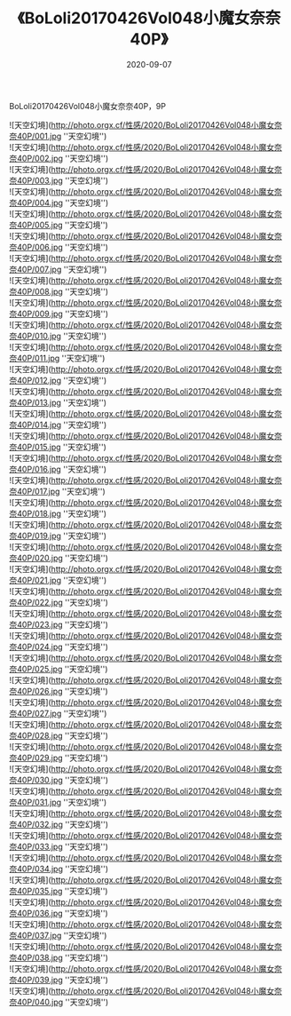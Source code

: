 ﻿---
layout: post
title:  《BoLoli20170426Vol048小魔女奈奈40P》
date:   2020-09-07
img: http://photo.orgx.cf/性感/2020/BoLoli20170426Vol048小魔女奈奈40P/000.jpg
categories: [美女, 性感, 泳衣]
---

BoLoli20170426Vol048小魔女奈奈40P，9P



![天空幻境](http://photo.orgx.cf/性感/2020/BoLoli20170426Vol048小魔女奈奈40P/001.jpg ''天空幻境'') <br>
![天空幻境](http://photo.orgx.cf/性感/2020/BoLoli20170426Vol048小魔女奈奈40P/002.jpg ''天空幻境'') <br>
![天空幻境](http://photo.orgx.cf/性感/2020/BoLoli20170426Vol048小魔女奈奈40P/003.jpg ''天空幻境'') <br>
![天空幻境](http://photo.orgx.cf/性感/2020/BoLoli20170426Vol048小魔女奈奈40P/004.jpg ''天空幻境'') <br>
![天空幻境](http://photo.orgx.cf/性感/2020/BoLoli20170426Vol048小魔女奈奈40P/005.jpg ''天空幻境'') <br>
![天空幻境](http://photo.orgx.cf/性感/2020/BoLoli20170426Vol048小魔女奈奈40P/006.jpg ''天空幻境'') <br>
![天空幻境](http://photo.orgx.cf/性感/2020/BoLoli20170426Vol048小魔女奈奈40P/007.jpg ''天空幻境'') <br>
![天空幻境](http://photo.orgx.cf/性感/2020/BoLoli20170426Vol048小魔女奈奈40P/008.jpg ''天空幻境'') <br>
![天空幻境](http://photo.orgx.cf/性感/2020/BoLoli20170426Vol048小魔女奈奈40P/009.jpg ''天空幻境'') <br>
![天空幻境](http://photo.orgx.cf/性感/2020/BoLoli20170426Vol048小魔女奈奈40P/010.jpg ''天空幻境'') <br>
![天空幻境](http://photo.orgx.cf/性感/2020/BoLoli20170426Vol048小魔女奈奈40P/011.jpg ''天空幻境'') <br>
![天空幻境](http://photo.orgx.cf/性感/2020/BoLoli20170426Vol048小魔女奈奈40P/012.jpg ''天空幻境'') <br>
![天空幻境](http://photo.orgx.cf/性感/2020/BoLoli20170426Vol048小魔女奈奈40P/013.jpg ''天空幻境'') <br>
![天空幻境](http://photo.orgx.cf/性感/2020/BoLoli20170426Vol048小魔女奈奈40P/014.jpg ''天空幻境'') <br>
![天空幻境](http://photo.orgx.cf/性感/2020/BoLoli20170426Vol048小魔女奈奈40P/015.jpg ''天空幻境'') <br>
![天空幻境](http://photo.orgx.cf/性感/2020/BoLoli20170426Vol048小魔女奈奈40P/016.jpg ''天空幻境'') <br>
![天空幻境](http://photo.orgx.cf/性感/2020/BoLoli20170426Vol048小魔女奈奈40P/017.jpg ''天空幻境'') <br>
![天空幻境](http://photo.orgx.cf/性感/2020/BoLoli20170426Vol048小魔女奈奈40P/018.jpg ''天空幻境'') <br>
![天空幻境](http://photo.orgx.cf/性感/2020/BoLoli20170426Vol048小魔女奈奈40P/019.jpg ''天空幻境'') <br>
![天空幻境](http://photo.orgx.cf/性感/2020/BoLoli20170426Vol048小魔女奈奈40P/020.jpg ''天空幻境'') <br>
![天空幻境](http://photo.orgx.cf/性感/2020/BoLoli20170426Vol048小魔女奈奈40P/021.jpg ''天空幻境'') <br>
![天空幻境](http://photo.orgx.cf/性感/2020/BoLoli20170426Vol048小魔女奈奈40P/022.jpg ''天空幻境'') <br>
![天空幻境](http://photo.orgx.cf/性感/2020/BoLoli20170426Vol048小魔女奈奈40P/023.jpg ''天空幻境'') <br>
![天空幻境](http://photo.orgx.cf/性感/2020/BoLoli20170426Vol048小魔女奈奈40P/024.jpg ''天空幻境'') <br>
![天空幻境](http://photo.orgx.cf/性感/2020/BoLoli20170426Vol048小魔女奈奈40P/025.jpg ''天空幻境'') <br>
![天空幻境](http://photo.orgx.cf/性感/2020/BoLoli20170426Vol048小魔女奈奈40P/026.jpg ''天空幻境'') <br>
![天空幻境](http://photo.orgx.cf/性感/2020/BoLoli20170426Vol048小魔女奈奈40P/027.jpg ''天空幻境'') <br>
![天空幻境](http://photo.orgx.cf/性感/2020/BoLoli20170426Vol048小魔女奈奈40P/028.jpg ''天空幻境'') <br>
![天空幻境](http://photo.orgx.cf/性感/2020/BoLoli20170426Vol048小魔女奈奈40P/029.jpg ''天空幻境'') <br>
![天空幻境](http://photo.orgx.cf/性感/2020/BoLoli20170426Vol048小魔女奈奈40P/030.jpg ''天空幻境'') <br>
![天空幻境](http://photo.orgx.cf/性感/2020/BoLoli20170426Vol048小魔女奈奈40P/031.jpg ''天空幻境'') <br>
![天空幻境](http://photo.orgx.cf/性感/2020/BoLoli20170426Vol048小魔女奈奈40P/032.jpg ''天空幻境'') <br>
![天空幻境](http://photo.orgx.cf/性感/2020/BoLoli20170426Vol048小魔女奈奈40P/033.jpg ''天空幻境'') <br>
![天空幻境](http://photo.orgx.cf/性感/2020/BoLoli20170426Vol048小魔女奈奈40P/034.jpg ''天空幻境'') <br>
![天空幻境](http://photo.orgx.cf/性感/2020/BoLoli20170426Vol048小魔女奈奈40P/035.jpg ''天空幻境'') <br>
![天空幻境](http://photo.orgx.cf/性感/2020/BoLoli20170426Vol048小魔女奈奈40P/036.jpg ''天空幻境'') <br>
![天空幻境](http://photo.orgx.cf/性感/2020/BoLoli20170426Vol048小魔女奈奈40P/037.jpg ''天空幻境'') <br>
![天空幻境](http://photo.orgx.cf/性感/2020/BoLoli20170426Vol048小魔女奈奈40P/038.jpg ''天空幻境'') <br>
![天空幻境](http://photo.orgx.cf/性感/2020/BoLoli20170426Vol048小魔女奈奈40P/039.jpg ''天空幻境'') <br>
![天空幻境](http://photo.orgx.cf/性感/2020/BoLoli20170426Vol048小魔女奈奈40P/040.jpg ''天空幻境'') <br>